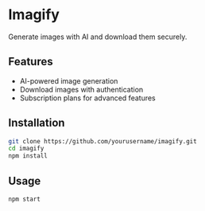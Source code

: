 # Imagify

Generate images with AI and download them securely.

## Features

- AI-powered image generation
- Download images with authentication
- Subscription plans for advanced features

## Installation

```bash
git clone https://github.com/yourusername/imagify.git
cd imagify
npm install
```

## Usage

```bash
npm start
```